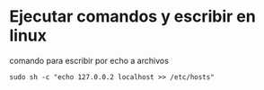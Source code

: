 # Ejecutar comandos y escribir en linux
 comando para  escribir por echo a archivos

```shell
sudo sh -c "echo 127.0.0.2 localhost >> /etc/hosts"
```
